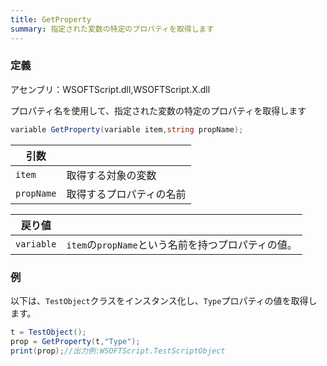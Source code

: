 ```yaml
---
title: GetProperty
summary: 指定された変数の特定のプロパティを取得します
---
```

### 定義
アセンブリ：WSOFTScript.dll,WSOFTScript.X.dll

プロパティ名を使用して、指定された変数の特定のプロパティを取得します

```cs title="WSOFTScript"
variable GetProperty(variable item,string propName);
```

|引数| |
|-|-|
|`item`|取得する対象の変数|
|`propName`|取得するプロパティの名前|

|戻り値| |
|-|-|
|`variable`|`item`の`propName`という名前を持つプロパティの値。|

### 例
以下は、`TestObject`クラスをインスタンス化し、`Type`プロパティの値を取得します。

```cs title="WSOFTScript"
t = TestObject();
prop = GetProperty(t,"Type");
print(prop);//出力例:WSOFTScript.TestScriptObject
```